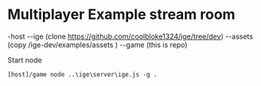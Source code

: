 # Multiplayer Example stream room
-host
--ige	(clone https://github.com/coolbloke1324/ige/tree/dev)
--assets (copy /ige-dev/examples/assets )
--game (this is repo)
	
Start node 

	[host]/game node ..\ige\server\ige.js -g .